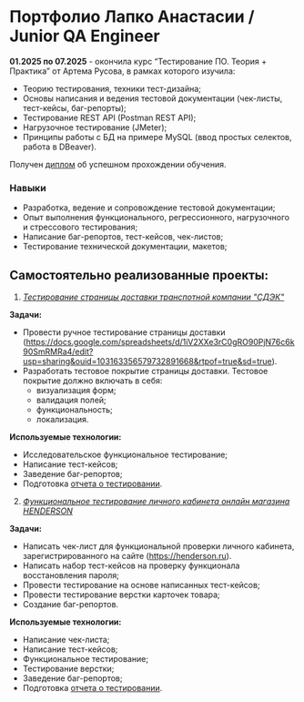 <h1> Портфолио Лапко Анастасии / Junior QA Engineer</h1> 

**01.2025 по 07.2025** - окончила курс “Тестирование ПО. Теория + Практика” от Артема Русова, в рамках которого изучила:
- Теорию тестирования, техники тест-дизайна;
- Основы написания и ведения тестовой документации (чек-листы, тест-кейсы, баг-репорты);
- Тестирование REST API (Postman REST API);
- Нагрузочное тестирование (JMeter);
- Принципы работы с БД на примере MySQL (ввод простых селектов, работа в DBeaver).

Получен [диплом](https://drive.google.com/file/d/1lgijxMOSZYc6pQO34oBz7Waw-weWrHPC/view?usp=sharing) об успешном прохождении обучения. 


<h3>Навыки</h3>

- Разработка, ведение и сопровождение тестовой документации;
- Опыт выполнения функционального, регрессионного, нагрузочного и стрессового тестирования;
-  Написание баг-репортов, тест-кейсов, чек-листов;
- Тестирование технической документации, макетов; 


<h2>Самостоятельно реализованные проекты:</h2>

1. *[Тестирование страницы доставки транспотной компании "СДЭК"](https://drive.google.com/drive/folders/1mCsp7TGifml0hF0lA8FJjhV70ANVgtR8?usp=sharing)*

**Задачи:**
- Провести ручное тестирование страницы доставки (https://docs.google.com/spreadsheets/d/1iV2XXe3rC0gRO90PjN76c6k90SmRMRa4/edit?usp=sharing&ouid=103163356579732891668&rtpof=true&sd=true).
- Разработать тестовое покрытие страницы доставки. Тестовое покрытие должно включать в себя:
    - визуализация форм;
    - валидация полей;
    - функциональность;
    - локализация.

**Используемые технологии:**
- Исследовательское функциональное тестирование;
- Написание тест-кейсов;
- Заведение баг-репортов;
- Подготовка [отчета о тестировании](https://docs.google.com/document/d/1Uw3Ac-oR8QoRJHhdM2BVNHjLusaA4bc3/edit?usp=sharing&ouid=103163356579732891668&rtpof=true&sd=true).


2. *[Функциональное тестирование личного кабинета онлайн магазина HENDERSON](https://docs.google.com/spreadsheets/d/1GKBEFvBB3f8xMBkhQkPX4UnjU_cheUlB/edit?usp=sharing&ouid=103163356579732891668&rtpof=true&sd=true)*

**Задачи:**
- Написать чек-лист для функциональной проверки личного кабинета, зарегистрированного на сайте (https://henderson.ru).
- Написать набор тест-кейсов на проверку функционала восстановления пароля;
- Провести тестирование на основе написанных тест-кейсов;
- Провести тестирование верстки карточек товара;
- Создание баг-репортов.

**Используемые технологии:**
- Написание чек-листа;
- Написание тест-кейсов;
- Функциональное тестирование;
- Тестирование верстки;
- Заведение баг-репортов;
- Подготовка [отчета о тестировании](https://docs.google.com/document/d/1MuLEYPQ2PxTCXTA2psFv_QJ-qMyyclc3/edit?usp=sharing&ouid=103163356579732891668&rtpof=true&sd=true).


